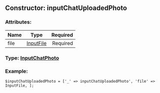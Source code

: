 ## Constructor: inputChatUploadedPhoto  

### Attributes:

| Name     |    Type       | Required |
|----------|:-------------:|---------:|
|file|[InputFile](../types/InputFile.md) | Required|


### Type: [InputChatPhoto](../types/InputChatPhoto.md)

### Example:


```
$inputChatUploadedPhoto = ['_' => inputChatUploadedPhoto', 'file' => InputFile, ];
```